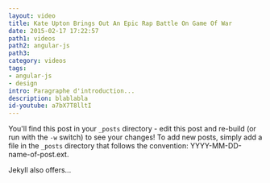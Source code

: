 ```yaml
---
layout: video
title: Kate Upton Brings Out An Epic Rap Battle On Game Of War
date: 2015-02-17 17:22:57
path1: videos
path2: angular-js
path3:
category: videos
tags:
- angular-js
- design
intro: Paragraphe d'introduction...
description: blablabla
id-youtube: a7bX7T8lltI
---
```


You'll find this post in your `_posts` directory - edit this post and re-build (or run with the `-w` switch) to see your changes!
To add new posts, simply add a file in the `_posts` directory that follows the convention: YYYY-MM-DD-name-of-post.ext.

Jekyll also offers...